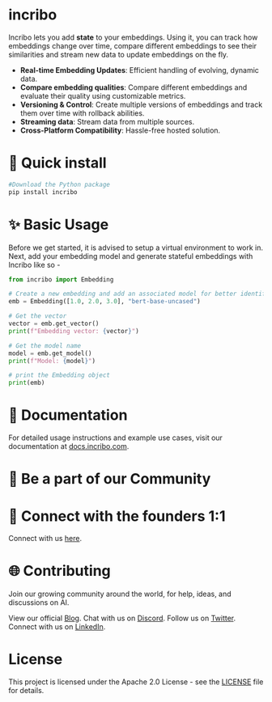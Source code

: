 # incribo
Incribo lets you add **state** to your embeddings. Using it, you can track how embeddings change over time, compare different embeddings to see their similarities and stream new data to update embeddings on the fly. 

- **Real-time Embedding Updates**: Efficient handling of evolving, dynamic data.
- **Compare embedding qualities**: Compare different embeddings and evaluate their quality using customizable metrics.
- **Versioning & Control**: Create multiple versions of embeddings and track them over time with rollback abilities.
- **Streaming data**: Stream data from multiple sources.
- **Cross-Platform Compatibility**: Hassle-free hosted solution.


# 🔧 Quick install
```python
#Download the Python package
pip install incribo
```

# ✨ Basic Usage
Before we get started, it is advised to setup a virtual environment to work in. Next, add your embedding model and generate stateful embeddings with Incribo like so -
```python
from incribo import Embedding

# Create a new embedding and add an associated model for better identification
emb = Embedding([1.0, 2.0, 3.0], "bert-base-uncased")

# Get the vector
vector = emb.get_vector()
print(f"Embedding vector: {vector}")

# Get the model name
model = emb.get_model()
print(f"Model: {model}")

# print the Embedding object 
print(emb)
```

# 📖 Documentation
For detailed usage instructions and example use cases, visit our documentation at [docs.incribo.com](https://docs.incribo.com/quickstart).


# 🔗 Be a part of our Community



# 🤝 Connect with the founders 1:1 
Connect with us [here](https://cal.com/uma08/30min).


# 🌐 Contributing
Join our growing community around the world, for help, ideas, and discussions on AI.

View our official [Blog]().
Chat with us on [Discord]().
Follow us on [Twitter](https://twitter.com/IncriboOfficial).
Connect with us on [LinkedIn](https://www.linkedin.com/company/incribo).



# License
This project is licensed under the Apache 2.0 License - see the [LICENSE](https://github.com/incribo-inc/incribo/blob/main/LICENSE) file for details.
